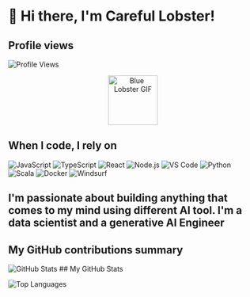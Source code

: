 # 👋 Hi there, I'm Careful Lobster!

## Profile views
![Profile Views](https://komarev.com/ghpvc/?username=lobstercare&color=brightgreen)
<div align="center">
  <img src="https://media.giphy.com/media/C2ma9si7k8UuY/giphy.gif" alt="Blue Lobster GIF" width="100"/>
</div>

## When I code, I rely on 

![JavaScript](https://img.shields.io/badge/-JavaScript-F7DF1E?style=flat&logo=javascript&logoColor=black)
![TypeScript](https://img.shields.io/badge/-TypeScript-3178C6?style=flat&logo=typescript&logoColor=white)
![React](https://img.shields.io/badge/-React-61DAFB?style=flat&logo=react&logoColor=black)
![Node.js](https://img.shields.io/badge/-Node.js-339933?style=flat&logo=node.js&logoColor=white)
![VS Code](https://img.shields.io/badge/-VS%20Code-007ACC?style=flat&logo=visual-studio-code&logoColor=white)
![Python](https://img.shields.io/badge/-Python-3776AB?style=flat&logo=python&logoColor=white)
![Scala](https://img.shields.io/badge/-Scala-DC322F?style=flat&logo=scala&logoColor=white)
![Docker](https://img.shields.io/badge/-Docker-2496ED?style=flat&logo=docker&logoColor=white)
![Windsurf](https://img.shields.io/badge/-Windsurf-4285F4?style=flat&logo=data:image/svg+xml;base64,PHN2ZyB4bWxucz0iaHR0cDovL3d3dy53My5vcmcvMjAwMC9zdmciIHZpZXdCb3g9IjAgMCAyNCAyNCIgZmlsbD0id2hpdGUiPjxwYXRoIGQ9Ik0xMiwzLjI1QzEyLDMuMjUgNiw0IDYsMTNDNiwxNiAxMi43NSwyMC43NSAxMi43NSwyMC43NUMxMi43NSwyMC43NSAxOS41LDE2IDE5LjUsMTBDMTkuNSw0IDEyLDMuMjUgMTIsMy4yNVoiLz48L3N2Zz4=&logoColor=white)

## I'm passionate about building anything that comes to my mind using different AI tool. I'm a data scientist and a generative AI Engineer 

## My GitHub contributions summary
<img src="https://github-readme-stats.vercel.app/api?username=lobstercare&show_icons=true&theme=radical" alt="GitHub Stats" />
## My GitHub Stats

![Top Languages](https://github-readme-stats.vercel.app/api/top-langs/?username=lobstercare&layout=compact&theme=radical)
